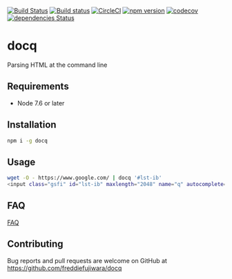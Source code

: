 [![Build Status](https://travis-ci.org/freddiefujiwara/docq.svg?branch=master)](https://travis-ci.org/freddiefujiwara/docq)
[![Build status](https://ci.appveyor.com/api/projects/status/f6wch68buqp93hc7/branch/master?svg=true)](https://ci.appveyor.com/project/freddiefujiwara/docq/branch/master)
[![CircleCI](https://circleci.com/gh/freddiefujiwara/docq.svg?style=svg)](https://circleci.com/gh/freddiefujiwara/docq)
[![npm version](https://badge.fury.io/js/docq.svg)](https://badge.fury.io/js/docq)
[![codecov](https://codecov.io/gh/freddiefujiwara/docq/branch/master/graph/badge.svg)](https://codecov.io/gh/freddiefujiwara/docq)
[![dependencies Status](https://david-dm.org/freddiefujiwara/docq/status.svg)](https://david-dm.org/freddiefujiwara/docq)

# docq
Parsing HTML at the command line

## Requirements

 - Node 7.6 or later

## Installation

```bash
npm i -g docq
```

## Usage
```bash
wget -O - https://www.google.com/ | docq '#lst-ib'
<input class="gsfi" id="lst-ib" maxlength="2048" name="q" autocomplete="off" title="Search" type="text" value="" aria-label="Say &quot;Ok Google&quot;" aria-haspopup="false" role="combobox" aria-autocomplete="both" dir="ltr" spellcheck="false" style="border: none; padding: 0px; margin: 0px; height: auto; width: 100%; background: url(&quot;data:image/gif;base64,R0lGODlhAQABAID/AMDAwAAAACH5BAEAAAAALAAAAAABAAEAAAICRAEAOw%3D%3D&quot;) transparent; position: absolute; z-index: 6; left: 0px; outline: none;">
```

## FAQ

[FAQ](https://github.com/freddiefujiwara/docq/wiki/FAQ)

## Contributing

Bug reports and pull requests are welcome on GitHub at https://github.com/freddiefujiwara/docq
